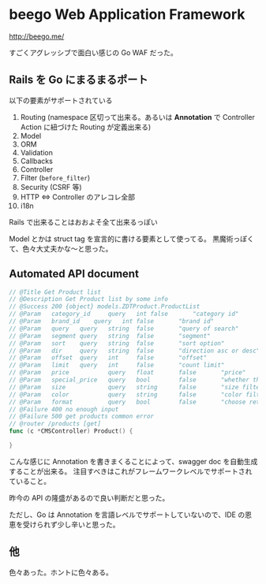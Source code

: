 beego Web Application Framework
===

http://beego.me/

すごくアグレッシブで面白い感じの Go WAF だった。

Rails を Go にまるまるポート
---

以下の要素がサポートされている

1. Routing (namespace 区切って出来る。あるいは **Annotation** で Controller Action に紐づけた Routing が定義出来る)
2. Model
  1. ORM 
  2. Validation
  3. Callbacks
3. Controller
4. Filter (`before_filter`)
5. Security (CSRF 等)
6. HTTP <=> Controller のアレコレ全部
7. i18n

Rails で出来ることはおおよそ全て出来るっぽい

Model とかは struct tag を宣言的に書ける要素として使ってる。
黒魔術っぽくて、色々大丈夫かな〜と思った。

Automated API document
---

```go
// @Title Get Product list
// @Description Get Product list by some info
// @Success 200 {object} models.ZDTProduct.ProductList
// @Param   category_id     query   int false       "category id"
// @Param   brand_id    query   int false       "brand id"
// @Param   query   query   string  false       "query of search"
// @Param   segment query   string  false       "segment"
// @Param   sort    query   string  false       "sort option"
// @Param   dir     query   string  false       "direction asc or desc"
// @Param   offset  query   int     false       "offset"
// @Param   limit   query   int     false       "count limit"
// @Param   price           query   float       false       "price"
// @Param   special_price   query   bool        false       "whether this is special price"
// @Param   size            query   string      false       "size filter"
// @Param   color           query   string      false       "color filter"
// @Param   format          query   bool        false       "choose return format"
// @Failure 400 no enough input
// @Failure 500 get products common error
// @router /products [get]
func (c *CMSController) Product() {

}
```

こんな感じに Annotation を書きまくることによって、swagger doc を自動生成することが出来る。
注目すべきはこれがフレームワークレベルでサポートされていること。

昨今の API の隆盛があるので良い判断だと思った。

ただし、Go は Annotation を言語レベルでサポートしていないので、IDE の恩恵を受けられず少し辛いと思った。

他
---

色々あった。ホントに色々ある。
